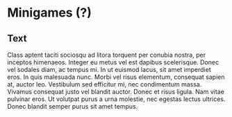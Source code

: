 # Minigames (?)

## Text

Class aptent taciti sociosqu ad litora torquent per conubia nostra, per inceptos himenaeos. Integer eu metus vel est dapibus scelerisque. Donec vel sodales diam, ac tempus mi. In ut euismod lacus, sit amet imperdiet eros. In quis malesuada nunc. Morbi vel risus elementum, consequat sapien at, auctor leo. Vestibulum sed efficitur mi, nec condimentum massa. Vivamus consequat justo vel blandit auctor. Donec et risus ligula. Nam vitae pulvinar eros. Ut volutpat purus a urna molestie, nec egestas lectus ultrices. Donec blandit semper purus sit amet tempus.

